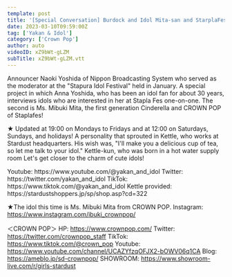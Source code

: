```yaml
---
template: post
title: '[Special Conversation] Burdock and Idol Mita-san and StarplaFes Review Part 1'
date: 2023-03-10T09:59:00Z
tag: ['Yakan & Idol']
category: ['Crown Pop']
author: auto 
videoID: xZ9bWt-gLZM
subTitle: xZ9bWt-gLZM.vtt
---
```

Announcer Naoki Yoshida of Nippon Broadcasting System who served as the moderator at the "Stapura Idol Festival" held in January.
A special project in which Anna Yoshida, who has been an idol fan for about 30 years, interviews idols who are interested in her at Stapla Fes one-on-one.
The second is Ms. Mibuki Mita, the first generation Cinderella and CROWN POP of Staplafes!

★ Updated at 19:00 on Mondays to Fridays and at 12:00 on Saturdays, Sundays, and holidays!
A personality that sprouted in Kettle, who works at Stardust headquarters.
His wish was, "I'll make you a delicious cup of tea, so let me talk to your idol."
Kettle-kun, who was born in a hot water supply room
Let's get closer to the charm of cute idols!

<Kettle and Idol>
Youtube: https://www.youtube.com/@yakan_and_idol
Twitter: https://twitter.com/yakan_and_idol
TikTok: https://www.tiktok.com/@yakan_and_idol
Kettle provided: https://stardustshoppers.jp/sp/shop.asp?cd=322

★The idol this time is Ms. Mibuki Mita from CROWN POP.
<Mifuki Mita>
Instagram: https://www.instagram.com/ibuki_crownpop/

＜CROWN POP＞
HP: https://www.crownpop.com/
Twitter: https://twitter.com/crownpop_staff
TikTok: https://www.tiktok.com/@crown_pop
Youtube: https://www.youtube.com/channel/UCAZYfzqOFJX2-bOWV06q1CA
Blog: https://ameblo.jp/sd-crownpop/
SHOWROOM: https://www.showroom-live.com/r/girls-stardust